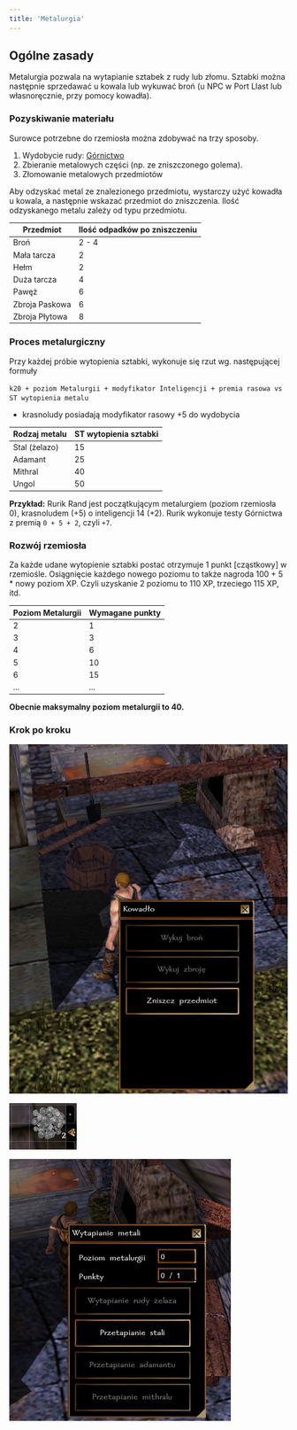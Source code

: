 ```yaml
---
title: 'Metalurgia'
---
```



## Ogólne zasady

Metalurgia pozwala na wytapianie sztabek z rudy lub złomu. Sztabki można następnie sprzedawać u kowala lub wykuwać broń (u NPC w Port Llast lub własnoręcznie, przy pomocy kowadła).

### Pozyskiwanie materiału

Surowce potrzebne do rzemiosła można zdobywać na trzy sposoby.

1. Wydobycie rudy: [Górnictwo](./03-Gornictwo.md)
2. Zbieranie metalowych części (np. ze zniszczonego golema).
3. Złomowanie metalowych przedmiotów

Aby odzyskać metal ze znalezionego przedmiotu, wystarczy użyć kowadła u kowala, a następnie wskazać przedmiot do zniszczenia. Ilość odzyskanego metalu zależy od typu przedmiotu.

| Przedmiot      | Ilość odpadków po zniszczeniu |
|----------------|-------------------------------|
| Broń           | 2 - 4                         |
| Mała tarcza    | 2                             |
| Hełm           | 2                             |
| Duża tarcza    | 4                             |
| Pawęż          | 6                             |
| Zbroja Paskowa | 6                             |
| Zbroja Płytowa | 8                             |

### Proces metalurgiczny

Przy każdej próbie wytopienia sztabki, wykonuje się rzut wg. następującej formuły

``k20 + poziom Metalurgii + modyfikator Inteligencji + premia rasowa vs ST wytopienia metalu``

- krasnoludy posiadają modyfikator rasowy +5 do wydobycia

| Rodzaj metalu | ST wytopienia sztabki |
|---------------|-----------------------|
| Stal (żelazo) | 15                    |
| Adamant       | 25                    |
| Mithral       | 40                    |
| Ungol         | 50                    |


**Przykład:** Rurik Rand jest początkującym metalurgiem (poziom rzemiosła 0), krasnoludem (+5) o inteligencji 14 (+2). Rurik wykonuje testy Górnictwa z premią ``0 + 5 + 2``, czyli ``+7``.

### Rozwój rzemiosła

Za każde udane wytopienie sztabki postać otrzymuje 1 punkt [cząstkowy] w rzemiośle. Osiągnięcie każdego nowego poziomu to także nagroda 100 + 5 * nowy poziom XP. Czyli uzyskanie 2 poziomu to 110 XP, trzeciego 115 XP, itd.

| Poziom Metalurgii | Wymagane punkty |
|-------------------|-----------------|
| 2                 | 1               |
| 3                 | 3               |
| 4                 | 6               |
| 5                 | 10              |
| 6                 | 15              |
| ...               | ...             |

**Obecnie maksymalny poziom metalurgii to 40.**

### Krok po kroku

![dialog metalurgia](../../static/img/wiki/wiki-rzemioslo/metalurgia-1.png)

![dialog metalurgia](../../static/img/wiki/wiki-rzemioslo/metalurgia-2.png)

![dialog metalurgia](../../static/img/wiki/wiki-rzemioslo/metalurgia-3.png)
